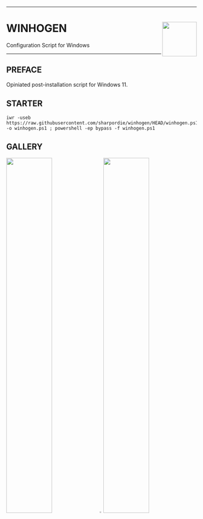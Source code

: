 <hr><div>
<a href="../.."><img align="right" height="91" src="https://user-images.githubusercontent.com/72373746/205067934-960170e2-d289-4182-81cc-a953294ab71a.svg"></a>
<h1>WINHOGEN</h1>
<p>Configuration Script for Windows</p>
</div><hr>

## PREFACE

Opiniated post-installation script for Windows 11.

## STARTER

```shell
iwr -useb https://raw.githubusercontent.com/sharpordie/winhogen/HEAD/winhogen.ps1 -o winhogen.ps1 ; powershell -ep bypass -f winhogen.ps1
```

## GALLERY

<a href="https://user-images.githubusercontent.com/72373746/205436465-51d35b05-2761-46cc-bf6b-32eb80c39e36.png"><img src="https://user-images.githubusercontent.com/72373746/205436465-51d35b05-2761-46cc-bf6b-32eb80c39e36.png" width="49%"/></a><a><img src="https://upload.wikimedia.org/wikipedia/commons/c/ca/1x1.png" width="2%"/></a><a href="https://fakeimg.pl/852x480/273445/fff/?text=‏‏‎ ‎"><img src="https://fakeimg.pl/852x480/273445/fff/?text=‏‏‎ ‎" width="49%"/></a>
